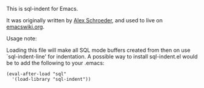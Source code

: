 
This is sql-indent for Emacs.

It was originally written by [Alex Schroeder](http://www.emacswiki.org/emacs/AlexSchroeder), and used to live on [emacswiki.org](http://www.emacswiki.org/emacs?SqlIndent).

Usage note:

Loading this file will make all SQL mode buffers created from then on use `sql-indent-line' for indentation.  A possible way to install sql-indent.el would be to add the following to your .emacs:

```emacs-lisp
(eval-after-load "sql"
  '(load-library "sql-indent"))
```

